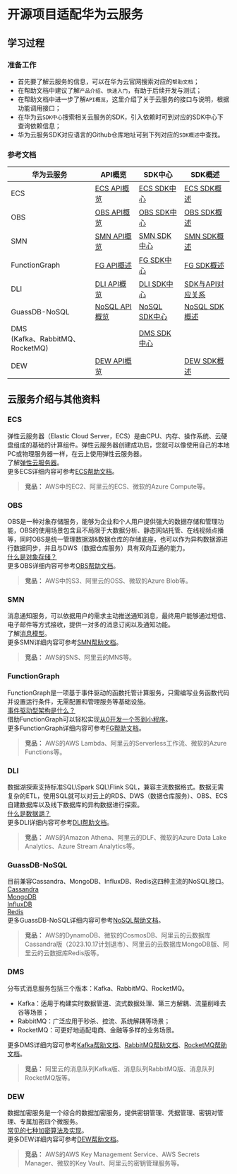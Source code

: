 # 开源项目适配华为云服务


学习过程
--------------

### 准备工作
* 首先要了解云服务的信息，可以在华为云官网搜索对应的`帮助文档`；
* 在帮助文档中建议了解`产品介绍`、`快速入门`，有助于后续开发与测试；
* 在帮助文档中进一步了解`API概览`，这里介绍了关于云服务的接口与说明，根据功能调用接口；
* 在华为云`SDK中心`搜索相关云服务的SDK，引入依赖时可到对应的SDK中心下查询依赖信息；
* 华为云服务SDK对应语言的Github仓库地址可到下列对应的`SDK概述`中查找。

### 参考文档
| 华为云服务                             | API概览                                                                                    | SDK中心                                                                               | SDK概述                                                                                             |
|-----------------------------------|------------------------------------------------------------------------------------------|-------------------------------------------------------------------------------------|---------------------------------------------------------------------------------------------------|
| ECS                               | [ECS API概览](https://support.huaweicloud.com/api-ecs/ecs_01_0008.html)                    | [ECS SDK中心](https://sdkcenter.developer.huaweicloud.com/?product=ecs)               | [ECS SDK概述](https://support.huaweicloud.com/sdkreference-ecs/ecs_sdk_0101.html)                    |
| OBS                               | [OBS API概览](https://support.huaweicloud.com/api-obs/obs_04_0005.html)                    | [OBS SDK中心](https://sdkcenter.developer.huaweicloud.com/?product=OBS)               | [OBS SDK概述](https://support.huaweicloud.com/sdkreference-obs/obs_02_0001.html)                    |
| SMN                               | [SMN API概览](https://support.huaweicloud.com/api-smn/smn_api_20000.html)                  | [SMN SDK中心](https://sdkcenter.developer.huaweicloud.com/?product=smn)               | [SMN SDK概述](https://support.huaweicloud.com/sdkreference-smn/smn_sdk_0101.html)                   |
| FunctionGraph                     | [FG API概述](https://support.huaweicloud.com/api-functiongraph/functiongraph_06_1500.html) | [FG SDK中心](https://sdkcenter.developer.huaweicloud.com/?product=Functiongraph)      | [FG SDK概述](https://support.huaweicloud.com/sdkreference-functiongraph/functiongraph_07_0100.html) |
| DLI                               | [DLI API概览](https://support.huaweicloud.com/api-dli/dli_02_0181.html)                    | [DLI SDK中心](https://sdkcenter.developer.huaweicloud.com/?product=DLI)               | [SDK与API对应关系](https://support.huaweicloud.com/sdkreference-dli/dli_04_0123.html)                  |
| GuassDB-NoSQL                     | [NoSQL API概览](https://support.huaweicloud.com/api-nosql/nosql_05_0006.html)              | [NoSQL SDK中心](https://sdkcenter.developer.huaweicloud.com/?product=gaussdbfornosql) | [NoSQL SDK概述](https://support.huaweicloud.com/sdkreference-nosql/nosql_sdk_0001.html)             |
| DMS<br/>(Kafka、RabbitMQ、RocketMQ) |                                                                                          | [DMS SDK中心](https://sdkcenter.developer.huaweicloud.com/?product=dms)               |                                                                                                   |
| DEW                               | [DEW API概览](https://support.huaweicloud.com/api-dew/dew_02_0057.html)                    |                                                                                     | [DEW SDK概述](https://support.huaweicloud.com/sdkreference-dew/dew_02_0001.html)                    |


云服务介绍与其他资料
--------------
### ECS
弹性云服务器（Elastic Cloud Server，ECS）是由CPU、内存、操作系统、云硬盘组成的基础的计算组件。弹性云服务器创建成功后，您就可以像使用自己的本地PC或物理服务器一样，在云上使用弹性云服务器。
</br>了解[弹性云服务器](https://blog.csdn.net/Perfectfeeling/article/details/124661758)。
</br>更多ECS详细内容可参考[ECS帮助文档](https://support.huaweicloud.com/ecs/index.html)。
> **竞品：** AWS中的EC2、阿里云的ECS、微软的Azure Compute等。

### OBS
OBS是一种对象存储服务，能够为企业和个人用户提供强大的数据存储和管理功能，OBS的使用场景包含且不局限于大数据分析、静态网站托管、在线视频点播等，同时OBS是统一管理数据湖&数据仓库的存储底座，也可以作为异构数据源进行数据同步，并且与DWS（数据仓库服务）具有双向互通的能力。
</br>[什么是对象存储？](https://www.ibm.com/cn-zh/topics/object-storage)
</br>更多OBS详细内容可参考[OBS帮助文档](https://support.huaweicloud.com/obs/index.html)。
> **竞品：** AWS中的S3、阿里云的OSS、微软的Azure Blob等。

### SMN
消息通知服务，可以依据用户的需求主动推送通知消息，最终用户能够通过短信、电子邮件等方式接收，提供一对多的消息订阅以及通知功能。
</br>了解[消息模型](https://blog.csdn.net/summer_fish/article/details/120262493)。
</br>更多SMN详细内容可参考[SMN帮助文档](https://support.huaweicloud.com/smn/index.html)。
> **竞品：** AWS的SNS、阿里云的MNS等。

### FunctionGraph
FunctionGraph是一项基于事件驱动的函数托管计算服务，只需编写业务函数代码并设置运行条件，无需配置和管理服务等基础设施。
</br>[事件驱动型架构是什么？](https://cloud.google.com/eventarc/docs/event-driven-architectures?hl=zh-cn)
</br>借助FunctionGraph可以轻松实现[从0开发一个签到小程序](https://blog.csdn.net/devcloud/article/details/119454453)。
</br>更多FunctionGraph详细内容可参考[FG帮助文档](https://support.huaweicloud.com/functiongraph/index.html)。
> **竞品：** AWS的AWS Lambda、阿里云的Serverless工作流、微软的Azure Functions等。

### DLI
数据湖探索支持标准SQL\Spark SQL\Flink SQL，兼容主流数据格式。数据无需复杂的ETL，使用SQL就可以对云上的RDS、DWS（数据仓库服务）、OBS、ECS自建数据库以及线下数据库的异构数据进行探索。
</br>[什么是数据湖？](https://toutiao.io/posts/8ogrucc/preview)
</br>更多DLI详细内容可参考[DLI帮助文档](https://support.huaweicloud.com/dli/index.html)。
> **竞品：** AWS的Amazon Athena、阿里云的DLF、微软的Azure Data Lake Analytics、Azure Stream Analytics等。

### GuassDB-NoSQL
目前兼容Cassandra、MongoDB、InfluxDB、Redis这四种主流的NoSQL接口。
</br>[Cassandra](https://baike.baidu.com/item/cassandra/20140772)
</br>[MongoDB](https://www.runoob.com/mongodb/mongodb-intro.html)
</br>[InfluxDB](https://www.modb.pro/db/608173)
</br>[Redis](https://www.runoob.com/redis/redis-intro.html)
</br>更多GuassDB-NoSQL详细内容可参考[NoSQL帮助文档](https://support.huaweicloud.com/nosql/index.html)。
> **竞品：** AWS的DynamoDB、微软的CosmosDB、阿里云的云数据库Cassandra版（2023.10.17计划退市）、阿里云的云数据库MongoDB版、阿里云的云数据库Redis版等。

### DMS
分布式消息服务包括三个版本：Kafka、RabbitMQ、RocketMQ。
* Kafka：适用于构建实时数据管道、流式数据处理、第三方解耦、流量削峰去谷等场景；
* RabbitMQ：广泛应用于秒杀、控流、系统解耦等场景；
* RocketMQ：可更好地适配电商、金融等多样的业务场景。

更多DMS详细内容可参考[Kafka帮助文档](https://support.huaweicloud.com/kafka/index.html)、[RabbitMQ帮助文档](https://support.huaweicloud.com/rabbitmq/index.html)、[RocketMQ帮助文档](https://support.huaweicloud.com/hrm/index.html)。
> **竞品：** 阿里云的消息队列Kafka版、消息队列RabbitMQ版、消息队列RocketMQ版等。

### DEW
数据加密服务是一个综合的数据加密服务，提供密钥管理、凭据管理、密钥对管理、专属加密四个微服务。
</br>[常见的七种加密算法及实现](https://juejin.cn/post/6844903638117122056)。
</br>更多DEW详细内容可参考[DEW帮助文档](https://support.huaweicloud.com/dew/index.html)。
> **竞品：** AWS的AWS Key Management Service、AWS Secrets Manager、微软的Key Vault、阿里云的密钥管理服务等。

